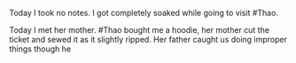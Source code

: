 Today I took no notes.
I got completely soaked while going to visit #Thao. 

Today I met her mother. #Thao bought me a hoodie, her mother cut the ticket and sewed it as it slightly ripped.
Her father caught us doing improper things though he
